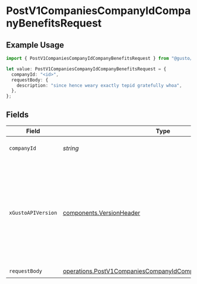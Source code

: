 # PostV1CompaniesCompanyIdCompanyBenefitsRequest

## Example Usage

```typescript
import { PostV1CompaniesCompanyIdCompanyBenefitsRequest } from "@gusto/embedded-api/models/operations";

let value: PostV1CompaniesCompanyIdCompanyBenefitsRequest = {
  companyId: "<id>",
  requestBody: {
    description: "since hence weary exactly tepid gratefully whoa",
  },
};
```

## Fields

| Field                                                                                                                                                                                                                        | Type                                                                                                                                                                                                                         | Required                                                                                                                                                                                                                     | Description                                                                                                                                                                                                                  |
| ---------------------------------------------------------------------------------------------------------------------------------------------------------------------------------------------------------------------------- | ---------------------------------------------------------------------------------------------------------------------------------------------------------------------------------------------------------------------------- | ---------------------------------------------------------------------------------------------------------------------------------------------------------------------------------------------------------------------------- | ---------------------------------------------------------------------------------------------------------------------------------------------------------------------------------------------------------------------------- |
| `companyId`                                                                                                                                                                                                                  | *string*                                                                                                                                                                                                                     | :heavy_check_mark:                                                                                                                                                                                                           | The UUID of the company                                                                                                                                                                                                      |
| `xGustoAPIVersion`                                                                                                                                                                                                           | [components.VersionHeader](../../models/components/versionheader.md)                                                                                                                                                         | :heavy_minus_sign:                                                                                                                                                                                                           | Determines the date-based API version associated with your API call. If none is provided, your application's [minimum API version](https://docs.gusto.com/embedded-payroll/docs/api-versioning#minimum-api-version) is used. |
| `requestBody`                                                                                                                                                                                                                | [operations.PostV1CompaniesCompanyIdCompanyBenefitsRequestBody](../../models/operations/postv1companiescompanyidcompanybenefitsrequestbody.md)                                                                               | :heavy_check_mark:                                                                                                                                                                                                           | N/A                                                                                                                                                                                                                          |